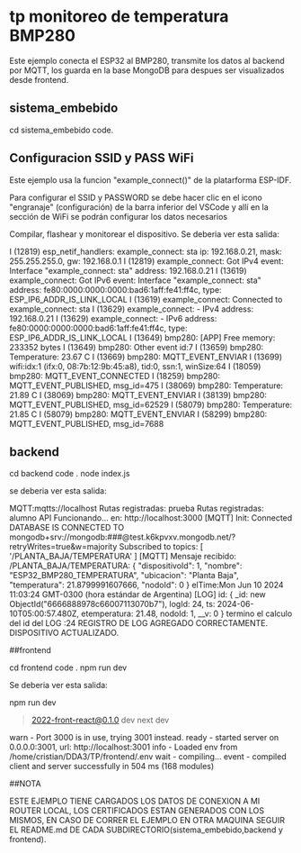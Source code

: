 # tp monitoreo de temperatura BMP280

Este ejemplo conecta el ESP32 al BMP280, transmite los datos al backend por MQTT, los guarda en la base MongoDB para despues ser visualizados desde frontend.


## sistema_embebido

cd sistema_embebido	
code.

## Configuracion SSID y PASS WiFi

Este ejemplo usa la funcion "example_connect()" de la platarforma ESP-IDF.

Para configurar el SSID y PASSWORD se debe hacer clic en el icono "engranaje" (configuración)
de la barra inferior del VSCode y allí en la sección de WiFi se podrán configurar los datos
necesarios

Compilar, flashear y monitorear el dispositivo. Se deberia ver esta salida:

I (12819) esp_netif_handlers: example_connect: sta ip: 192.168.0.21, mask: 255.255.255.0, gw: 192.168.0.1
I (12819) example_connect: Got IPv4 event: Interface "example_connect: sta" address: 192.168.0.21
I (13619) example_connect: Got IPv6 event: Interface "example_connect: sta" address: fe80:0000:0000:0000:bad6:1aff:fe41:ff4c, type: ESP_IP6_ADDR_IS_LINK_LOCAL
I (13619) example_connect: Connected to example_connect: sta
I (13629) example_connect: - IPv4 address: 192.168.0.21
I (13629) example_connect: - IPv6 address: fe80:0000:0000:0000:bad6:1aff:fe41:ff4c, type: ESP_IP6_ADDR_IS_LINK_LOCAL
I (13649) bmp280: [APP] Free memory: 233352 bytes
I (13649) bmp280: Other event id:7
I (13659) bmp280: Temperature: 23.67 C
I (13669) bmp280: MQTT_EVENT_ENVIAR
I (13699) wifi:<ba-add>idx:1 (ifx:0, 08:7b:12:9b:45:a8), tid:0, ssn:1, winSize:64
I (18059) bmp280: MQTT_EVENT_CONNECTED
I (18259) bmp280: MQTT_EVENT_PUBLISHED, msg_id=475
I (38069) bmp280: Temperature: 21.89 C
I (38069) bmp280: MQTT_EVENT_ENVIAR
I (38139) bmp280: MQTT_EVENT_PUBLISHED, msg_id=62529
I (58079) bmp280: Temperature: 21.85 C
I (58079) bmp280: MQTT_EVENT_ENVIAR
I (58299) bmp280: MQTT_EVENT_PUBLISHED, msg_id=7688


## backend 

cd backend
code .
node index.js

se deberia ver esta salida:

MQTT:mqtts://localhost
Rutas registradas:  prueba
Rutas registradas:  alumno
API Funcionando... en: http://localhost:3000
[MQTT] Init: Connected
DATABASE IS CONNECTED TO mongodb+srv://mongodb:###@test.k6kpvxv.mongodb.net/?retryWrites=true&w=majority
Subscribed to topics: 
[ '/PLANTA_BAJA/TEMPERATURA' ]
[MQTT] Mensaje recibido: /PLANTA_BAJA/TEMPERATURA: {
	"dispositivoId":	1,
	"nombre":	"ESP32_BMP280_TEMPERATURA",
	"ubicacion":	"Planta Baja",
	"temperatura":	21.8799991607666,
	"nodoId":	0
}
elTime:Mon Jun 10 2024 11:03:24 GMT-0300 (hora estándar de Argentina)
[LOG] id: {
  _id: new ObjectId("6666888978c66007113070b7"),
  logId: 24,
  ts: 2024-06-10T05:00:57.480Z,
  etemperatura: 21.48,
  nodoId: 1,
  __v: 0
}
termino el calculo del id del LOG :24
REGISTRO DE LOG AGREGADO CORRECTAMENTE.
DISPOSITIVO ACTUALIZADO.


##frontend

cd frontend
code .
npm run dev

Se deberia ver esta salida:

npm run dev

> 2022-front-react@0.1.0 dev
> next dev

warn  - Port 3000 is in use, trying 3001 instead.
ready - started server on 0.0.0.0:3001, url: http://localhost:3001
info  - Loaded env from /home/cristian/DDA3/TP/frontend/.env
wait  - compiling...
event - compiled client and server successfully in 504 ms (168 modules)



##NOTA

ESTE EJEMPLO TIENE CARGADOS LOS DATOS DE CONEXION A MI ROUTER LOCAL, LOS CERTIFICADOS ESTAN GENERADOS CON LOS MISMOS, EN CASO DE CORRER EL EJEMPLO EN OTRA MAQUINA SEGUIR EL README.md DE
CADA SUBDIRECTORIO(sistema_embebido,backend y frontend).


